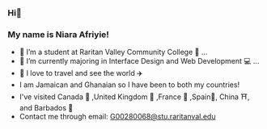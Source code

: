 ### Hi👋
### My name is Niara Afriyie!

- 🔭 I’m a student at Raritan Valley Community College 📖 ...
- 🌱 I’m currently majoring in Interface Design and Web Development 💻 ...
- 🌴 I love to travel and see the world ✈️
- I am Jamaican and Ghanaian so I have been to both my countries!
- I've visited Canada 🍁 ,United Kingdom 🏰 ,France 🗼 ,Spain🏰, China ⛩️, and Barbados 🌴 
- Contact me through email: G00280068@stu.raritanval.edu
